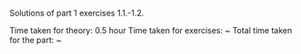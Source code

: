 Solutions of part 1 exercises 1.1.-1.2.

Time taken for theory: 0.5 hour
Time taken for exercises: ~
Total time taken for the part: ~